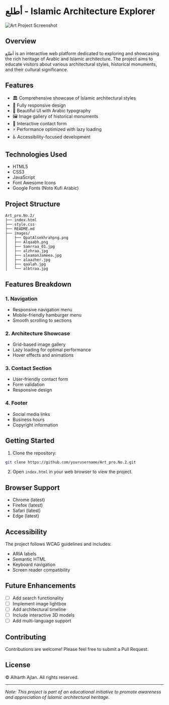 # أطلع - Islamic Architecture Explorer

![Art Project Screenshot](Art_proj.png)

## Overview
أطلع is an interactive web platform dedicated to exploring and showcasing the rich heritage of Arabic and Islamic architecture. The project aims to educate visitors about various architectural styles, historical monuments, and their cultural significance.

## Features
- 🏛️ Comprehensive showcase of Islamic architectural styles
- 📱 Fully responsive design
- 🎨 Beautiful UI with Arabic typography
- 🖼️ Image gallery of historical monuments
- 📝 Interactive contact form
- ⚡ Performance optimized with lazy loading
- ♿ Accessibility-focused development

## Technologies Used
- HTML5
- CSS3
- JavaScript
- Font Awesome Icons
- Google Fonts (Noto Kufi Arabic)

## Project Structure
```
Art_pro.No.2/
├── index.html
├── style.css
├── README.md
├── images/
│   ├── QpatAlsekhrahpng.png
│   ├── Alqaabh.png
│   ├── Samrraa_01.jpg
│   ├── alzhraa.jpg
│   ├── sleamanJameea.jpg
│   ├── alaazher.jpg
│   ├── qaalah.jpg
│   └── albtraa.jpg
```

## Features Breakdown

### 1. Navigation
- Responsive navigation menu
- Mobile-friendly hamburger menu
- Smooth scrolling to sections

### 2. Architecture Showcase
- Grid-based image gallery
- Lazy loading for optimal performance
- Hover effects and animations

### 3. Contact Section
- User-friendly contact form
- Form validation
- Responsive design

### 4. Footer
- Social media links
- Business hours
- Copyright information

## Getting Started

1. Clone the repository:
```bash
git clone https://github.com/yourusername/Art_pro.No.2.git
```

2. Open `index.html` in your web browser to view the project.

## Browser Support
- Chrome (latest)
- Firefox (latest)
- Safari (latest)
- Edge (latest)

## Accessibility
The project follows WCAG guidelines and includes:
- ARIA labels
- Semantic HTML
- Keyboard navigation
- Screen reader compatibility

## Future Enhancements
- [ ] Add search functionality
- [ ] Implement image lightbox
- [ ] Add architectural timeline
- [ ] Include interactive 3D models
- [ ] Add multi-language support

## Contributing
Contributions are welcome! Please feel free to submit a Pull Request.

## License
© Alharth Ajlan. All rights reserved.

---
*Note: This project is part of an educational initiative to promote awareness and appreciation of Islamic architectural heritage.* 